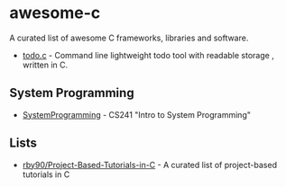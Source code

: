 # awesome-c
A curated list of awesome C frameworks, libraries and software.

* [todo.c](https://github.com/hit9/todo.c) - Command line lightweight todo tool with readable storage , written in C.

## System Programming
* [SystemProgramming](https://github.com/angrave/SystemProgramming/wiki) - CS241 "Intro to System Programming"

## Lists
* [rby90/Project-Based-Tutorials-in-C](https://github.com/rby90/Project-Based-Tutorials-in-C) - A curated list of project-based tutorials in C
